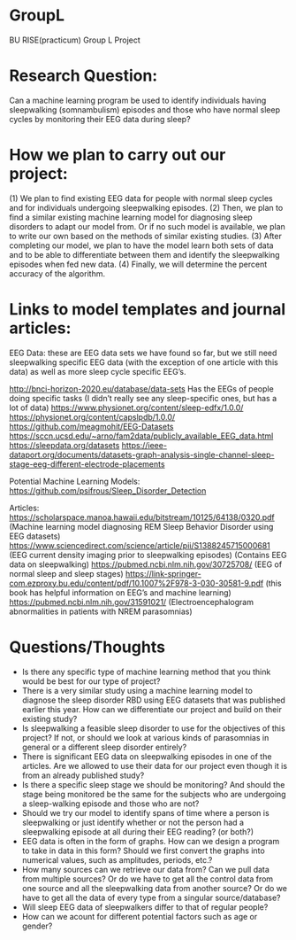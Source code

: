 # GroupL
BU RISE(practicum) Group L Project

# Research Question:

Can a machine learning program be used to identify individuals having sleepwalking (somnambulism) episodes and those who have normal sleep cycles by monitoring their EEG data during sleep?

# How we plan to carry out our project:

(1) We plan to find existing EEG data for people with normal sleep cycles and for individuals undergoing sleepwalking episodes.
(2) Then, we plan to find a similar existing machine learning model for diagnosing sleep disorders to adapt our model from. Or if no such model is available, we plan to write our own based on the methods of similar existing studies.
(3) After completing our model, we plan to have the model learn both sets of data and to be able to differentiate between them and identify the sleepwalking episodes when fed new data. 
(4) Finally, we will determine the percent accuracy of the algorithm.

# Links to model templates and journal articles:

EEG Data: these are EEG data sets we have found so far, but we still need sleepwalking specific EEG data (with the exception of one article with this data) as well as more sleep cycle specific EEG’s. 

http://bnci-horizon-2020.eu/database/data-sets
Has the EEGs of people doing specific tasks (I didn’t really see any sleep-specific ones, but has a lot of data)
https://www.physionet.org/content/sleep-edfx/1.0.0/
https://physionet.org/content/capslpdb/1.0.0/
https://github.com/meagmohit/EEG-Datasets
https://sccn.ucsd.edu/~arno/fam2data/publicly_available_EEG_data.html 
https://sleepdata.org/datasets
https://ieee-dataport.org/documents/datasets-graph-analysis-single-channel-sleep-stage-eeg-different-electrode-placements

Potential Machine Learning Models:
https://github.com/psifrous/Sleep_Disorder_Detection
 
Articles:
https://scholarspace.manoa.hawaii.edu/bitstream/10125/64138/0320.pdf (Machine learning model diagnosing REM Sleep Behavior Disorder using EEG datasets) 
https://www.sciencedirect.com/science/article/pii/S1388245715000681 (EEG current density imaging prior to sleepwalking episodes) (Contains EEG data on sleepwalking)
https://pubmed.ncbi.nlm.nih.gov/30725708/ (EEG of normal sleep and sleep stages) 
https://link-springer-com.ezproxy.bu.edu/content/pdf/10.1007%2F978-3-030-30581-9.pdf (this book has helpful information on EEG’s and machine learning) 
https://pubmed.ncbi.nlm.nih.gov/31591021/ (Electroencephalogram abnormalities in patients with NREM parasomnias)

# Questions/Thoughts
- Is there any specific type of machine learning method that you think would be best for our type of project?
- There is a very similar study using a machine learning model to diagnose the sleep disorder RBD using EEG datasets that was published earlier this year. How can we differentiate our project and build on their existing study? 
- Is sleepwalking a feasible sleep disorder to use for the objectives of this project? If not, or should we look at various kinds of parasomnias in general or a different sleep disorder entirely? 
- There is significant EEG data on sleepwalking episodes in one of the articles. Are we allowed to use their data for our project  even though it is from an already published study?
- Is there a specific sleep stage we should be monitoring? And should the stage being monitored be the same for the subjects who are undergoing a sleep-walking episode and those who are not?
- Should we try our model to identify spans of time where a person is sleepwalking or just identify whether or not the person had a sleepwalking episode at all during their EEG reading? (or both?)
- EEG data is often in the form of graphs. How can we design a program to take in data in this form? Should we first convert the graphs into numerical values, such as amplitudes, periods, etc.?
- How many sources can we retrieve our data from? Can we pull data from multiple sources? Or do we have to get all the control data from one source and all the sleepwalking data from another source? Or do we have to get all the data of every type from a singular source/database? 
- Will sleep EEG data of sleepwalkers differ to that of regular people?
- How can we acount for different potential factors such as age or gender?

